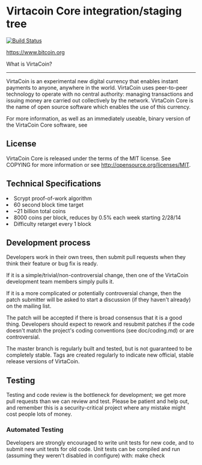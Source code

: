 Virtacoin Core integration/staging tree
=====================================

[![Build Status](https://travis-ci.org/bitcoin/bitcoin.svg?branch=master)](https://travis-ci.org/bitcoin/bitcoin)

https://www.bitcoin.org

What is VirtaCoin?

----------------

VirtaCoin is an experimental new digital currency that enables instant payments to anyone, anywhere in the world. VirtaCoin uses peer-to-peer technology to operate with no central authority: managing transactions and issuing money are carried out collectively by the network. VirtaCoin Core is the name of open source software which enables the use of this currency.

For more information, as well as an immediately useable, binary version of the VirtaCoin Core software, see 


License
-------

VirtaCoin Core is released under the terms of the MIT license. See COPYING for more information or see http://opensource.org/licenses/MIT.


Technical Specifications
-------------------
<li>Scrypt proof-of-work algorithm</li>
<li>60 second block time target</li>
<li>~21 billion total coins</li>
<li>8000 coins per block, reduces by 0.5% each week starting 2/28/14</li>
<li>Difficulty retarget every 1 block</li>


Development process
-------------------

Developers work in their own trees, then submit pull requests when they think their feature or bug fix is ready.

If it is a simple/trivial/non-controversial change, then one of the VirtaCoin development team members simply pulls it.

If it is a more complicated or potentially controversial change, then the patch submitter will be asked to start a discussion (if they haven't already) on the mailing list.

The patch will be accepted if there is broad consensus that it is a good thing. Developers should expect to rework and resubmit patches if the code doesn't match the project's coding conventions (see doc/coding.md) or are controversial.

The master branch is regularly built and tested, but is not guaranteed to be completely stable. Tags are created regularly to indicate new official, stable release versions of VirtaCoin.


Testing
-------

Testing and code review is the bottleneck for development; we get more pull requests than we can review and test. Please be patient and help out, and remember this is a security-critical project where any mistake might cost people lots of money.

### Automated Testing

Developers are strongly encouraged to write unit tests for new code, and to submit new unit tests for old code. Unit tests can be compiled and run (assuming they weren't disabled in configure) with: make check

